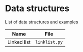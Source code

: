 # Data structures
List of data structures and examples

| Name | File                    |
| ------------- | ------------------------------ |
|  Linked list  | `linklist.py`     |